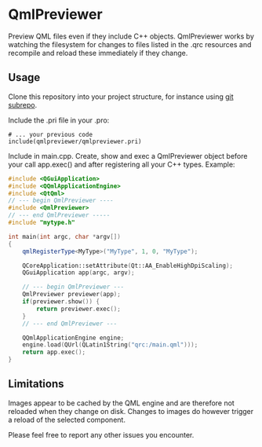 # QmlPreviewer

Preview QML files even if they include C++ objects.
QmlPreviewer works by watching the filesystem for changes to
files listed in the .qrc resources and recompile and reload
these immediately if they change.

## Usage ##

Clone this repository into your project structure,
for instance using [git subrepo](https://github.com/ingydotnet/git-subrepo).

Include the .pri file in your .pro:

```qmake
# ... your previous code
include(qmlpreviewer/qmlpreviewer.pri)
```

Include <QmlPreviewer> in main.cpp.
Create, show and exec a QmlPreviewer object before your call app.exec()
and after registering all your C++ types.
Example:

```cpp
#include <QGuiApplication>
#include <QQmlApplicationEngine>
#include <QtQml>
// --- begin QmlPreviewer ----
#include <QmlPreviewer>
// --- end QmlPreviewer -----
#include "mytype.h"

int main(int argc, char *argv[])
{
    qmlRegisterType<MyType>("MyType", 1, 0, "MyType");

    QCoreApplication::setAttribute(Qt::AA_EnableHighDpiScaling);
    QGuiApplication app(argc, argv);

    // --- begin QmlPreviewer ---
    QmlPreviewer previewer(app);
    if(previewer.show()) {
        return previewer.exec();
    }
    // --- end QmlPreviewer ---

    QQmlApplicationEngine engine;
    engine.load(QUrl(QLatin1String("qrc:/main.qml")));
    return app.exec();
}
```

## Limitations ##

Images appear to be cached by the QML engine and are therefore
not reloaded when they change on disk.
Changes to images do however trigger a reload of the selected component.

Please feel free to report any other issues you encounter.

